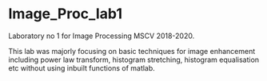 # Image_Proc_lab1
Laboratory no 1 for Image Processing MSCV 2018-2020.

This lab was majorly focusing on basic techniques for image enhancement including power law transform, histogram stretching, histogram equalisation etc without using inbuilt functions of matlab.
